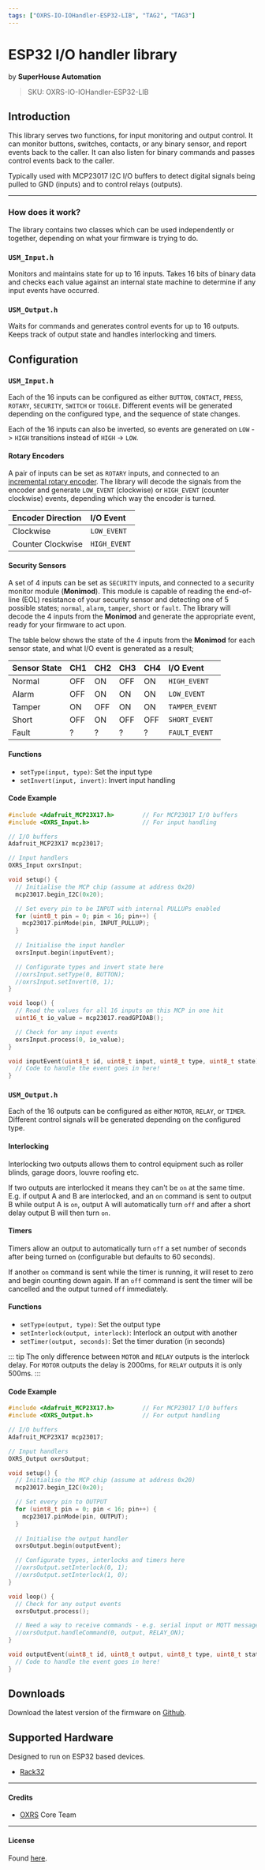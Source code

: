 ```yaml
---
tags: ["OXRS-IO-IOHandler-ESP32-LIB", "TAG2", "TAG3"]
---
```

# ESP32 I/O handler library
<p class="maker">by <b>SuperHouse Automation</b></p>

> SKU: OXRS-IO-IOHandler-ESP32-LIB

## Introduction
This library serves two functions, for input monitoring and output control. It can monitor buttons, switches, contacts, or any binary sensor, and report events back to the caller. It can also listen for binary commands and passes control events back to the caller.

Typically used with MCP23017 I2C I/O buffers to detect digital signals being pulled to GND (inputs) and to control relays (outputs).

---

### How does it work?
The library contains two classes which can be used independently or together, depending on what your firmware is trying to do.

### `USM_Input.h`
Monitors and maintains state for up to 16 inputs. Takes 16 bits of binary data and checks each value against an internal state machine to determine if any input events have occurred.

### `USM_Output.h`
Waits for commands and generates control events for up to 16 outputs. Keeps track of output state and handles interlocking and timers.

## Configuration
### `USM_Input.h`
Each of the 16 inputs can be configured as either `BUTTON`, `CONTACT`, `PRESS`, `ROTARY`, `SECURITY`, `SWITCH` or `TOGGLE`. Different events will be generated depending on the configured type, and the sequence of state changes.

Each of the 16 inputs can also be inverted, so events are generated on `LOW` -> `HIGH` transitions instead of `HIGH` -> `LOW`.

#### Rotary Encoders
A pair of inputs can be set as `ROTARY` inputs, and connected to an [incremental rotary encoder](https://lastminuteengineers.com/rotary-encoder-arduino-tutorial/). The library will decode the signals from the encoder and generate `LOW_EVENT` (clockwise) or `HIGH_EVENT` (counter clockwise) events, depending which way the encoder is turned. 

|Encoder Direction|I/O Event|
|:----------------|:--------|
|Clockwise        |`LOW_EVENT`|
|Counter Clockwise|`HIGH_EVENT`|

#### Security Sensors
A set of 4 inputs can be set as `SECURITY` inputs, and connected to a security monitor module (**Monimod**). This module is capable of reading the end-of-line (EOL) resistance of your security sensor and detecting one of 5 possible states; `normal`, `alarm`, `tamper`, `short` or `fault`. The library will decode the 4 inputs from the **Monimod** and generate the appropriate event, ready for your firmware to act upon.

The table below shows the state of the 4 inputs from the **Monimod** for each sensor state, and what I/O event is generated as a result;

|Sensor State|CH1 |CH2 |CH3 |CH4 |I/O Event|
|:-----------|:---|:---|:---|:---|:--------|
|Normal      |OFF |ON  |OFF |ON  |`HIGH_EVENT`|
|Alarm       |OFF |ON  |ON  |ON  |`LOW_EVENT`|
|Tamper      |ON  |OFF |ON  |ON  |`TAMPER_EVENT`|
|Short       |OFF |ON  |OFF |OFF |`SHORT_EVENT`|
|Fault       |?   |?   |?   |?   |`FAULT_EVENT`|

#### Functions
- `setType(input, type)`: Set the input type
- `setInvert(input, invert)`: Invert input handling

#### Code Example
```cpp
#include <Adafruit_MCP23X17.h>        // For MCP23017 I/O buffers
#include <OXRS_Input.h>               // For input handling

// I/O buffers
Adafruit_MCP23X17 mcp23017;

// Input handlers
OXRS_Input oxrsInput;

void setup() {
  // Initialise the MCP chip (assume at address 0x20)
  mcp23017.begin_I2C(0x20);

  // Set every pin to be INPUT with internal PULLUPs enabled
  for (uint8_t pin = 0; pin < 16; pin++) {
    mcp23017.pinMode(pin, INPUT_PULLUP);
  }
  
  // Initialise the input handler
  oxrsInput.begin(inputEvent);

  // Configurate types and invert state here
  //oxrsInput.setType(0, BUTTON);
  //oxrsInput.setInvert(0, 1);
}

void loop() {
  // Read the values for all 16 inputs on this MCP in one hit
  uint16_t io_value = mcp23017.readGPIOAB();

  // Check for any input events
  oxrsInput.process(0, io_value);
}

void inputEvent(uint8_t id, uint8_t input, uint8_t type, uint8_t state) {
  // Code to handle the event goes in here!
}
```

### `USM_Output.h`
Each of the 16 outputs can be configured as either `MOTOR`, `RELAY`, or `TIMER`. Different control signals will be generated depending on the configured type.

#### Interlocking
Interlocking two outputs allows them to control equipment such as roller blinds, garage doors, louvre roofing etc.

If two outputs are interlocked it means they can't be `on` at the same time. E.g. if output A and B are interlocked, and an `on` command is sent to output B while output A is `on`, output A will automatically turn `off` and after a short delay output B will then turn `on`. 

#### Timers
Timers allow an output to automatically turn `off` a set number of seconds after being turned `on` (configurable but defaults to 60 seconds).

If another `on` command is sent while the timer is running, it will reset to zero and begin counting down again. If an `off` command is sent the timer will be cancelled and the output turned `off` immediately.

#### Functions
- `setType(output, type)`: Set the output type
- `setInterlock(output, interlock)`: Interlock an output with another
- `setTimer(output, seconds)`: Set the timer duration (in seconds)

::: tip
The only difference between `MOTOR` and `RELAY` outputs is the interlock delay. For `MOTOR` outputs the delay is 2000ms, for `RELAY` outputs it is only 500ms.
:::

#### Code Example
```cpp
#include <Adafruit_MCP23X17.h>        // For MCP23017 I/O buffers
#include <OXRS_Output.h>              // For output handling

// I/O buffers
Adafruit_MCP23X17 mcp23017;

// Input handlers
OXRS_Output oxrsOutput;

void setup() {
  // Initialise the MCP chip (assume at address 0x20)
  mcp23017.begin_I2C(0x20);

  // Set every pin to OUTPUT
  for (uint8_t pin = 0; pin < 16; pin++) {
    mcp23017.pinMode(pin, OUTPUT);
  }
  
  // Initialise the output handler
  oxrsOutput.begin(outputEvent);

  // Configurate types, interlocks and timers here
  //oxrsOutput.setInterlock(0, 1);
  //oxrsOutput.setInterlock(1, 0);
}

void loop() {
  // Check for any output events
  oxrsOutput.process();

  // Need a way to receive commands - e.g. serial input or MQTT messages
  //oxrsOutput.handleCommand(0, output, RELAY_ON);
}

void outputEvent(uint8_t id, uint8_t output, uint8_t type, uint8_t state) {
  // Code to handle the event goes in here!
}
```

## Downloads
Download the latest version of the firmware on [Github](https://github.com/OXRS-IO/OXRS-IO-IOHandler-ESP32-LIB).

## Supported Hardware
Designed to run on ESP32 based devices.
- [Rack32](/docs/hardware/controllers/rack32.md)

---

#### Credits
 - [OXRS](https://oxrs.io/) Core Team

---

#### License
Found [here](https://github.com/OXRS-IO/OXRS-IO-IOHandler-ESP32-LIB/blob/main/LICENSE).
